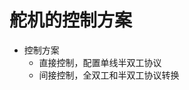 <!--
 * @Author: 小叶同学
 * @Date: 2024-03-21 08:11:42
 * @LastEditors: 
 * @LastEditTime: 2024-03-21 10:13:58
 * @Description: 请填写简介
-->

# 舵机的控制方案

- 控制方案
  - 直接控制，配置单线半双工协议
  - 间接控制，全双工和半双工协议转换